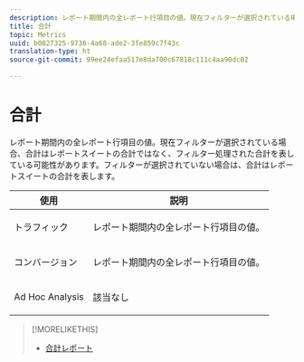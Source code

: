 ```yaml
---
description: レポート期間内の全レポート行項目の値。現在フィルターが選択されている場合、合計はレポートスイートの合計ではなく、フィルター処理された合計を表している可能性があります。フィルターが選択されていない場合は、合計はレポートスイートの合計を表します。
title: 合計
topic: Metrics
uuid: b0827325-9736-4a68-ade2-3fe859c7f43c
translation-type: ht
source-git-commit: 99ee24efaa517e8da700c67818c111c4aa90dc02

---
```



# 合計

レポート期間内の全レポート行項目の値。現在フィルターが選択されている場合、合計はレポートスイートの合計ではなく、フィルター処理された合計を表している可能性があります。フィルターが選択されていない場合は、合計はレポートスイートの合計を表します。

<table id="table_0A2D5F3C927C42E583E8FD51240F2C86"> 
 <thead> 
  <tr> 
   <th colname="col1" class="entry"> 使用 </th> 
   <th colname="col2" class="entry"> 説明 </th> 
  </tr> 
 </thead>
 <tbody> 
  <tr> 
   <td colname="col1"> <p>トラフィック </p> </td> 
   <td colname="col2"> <p>レポート期間内の全レポート行項目の値。 </p> </td> 
  </tr> 
  <tr> 
   <td colname="col1"> <p>コンバージョン </p> </td> 
   <td colname="col2"> <p>レポート期間内の全レポート行項目の値。 </p> </td> 
  </tr> 
  <tr> 
   <td colname="col1"> <p>Ad Hoc Analysis </p> </td> 
   <td colname="col2"> <p>該当なし </p> </td> 
  </tr> 
 </tbody> 
</table>

>[!MORELIKETHIS]
>
>* [合計レポート](/help/components/c-variables/dimensionslist/reports-totals.md)

